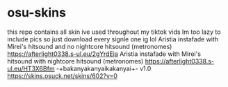 # osu-skins
this repo contains all skin ive used throughout my tiktok vids
Im too lazy to include pics so just download every signle one ig lol
Aristia instafade with Mirei's hitsound and no nightcore hitsound (metronomes)
https://afterlight0338.s-ul.eu/2gYrdEia
Aristia instafade with Mirei's hitsound with nightcore hitsound (metronomes)
https://afterlight0338.s-ul.eu/HT3X6Bfm
-+bakanyakanyaikakanyai+- v1.0
https://skins.osuck.net/skins/602?v=0
